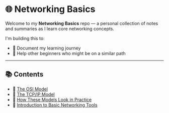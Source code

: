 # 🌐 Networking Basics

Welcome to my **Networking Basics** repo — a personal collection of notes and summaries as I learn core networking concepts.

I'm building this to:
- 🧠 Document my learning journey  
- 🤝 Help other beginners who might be on a similar path

---

## 📚 Contents

- 🔹 [The OSI Model](./osi-model.md)  
- 🔹 [The TCP/IP Model](./tcp-ip-model.md)  
- 🔹 [How These Models Look in Practice](./practical-network-models.md)  
- 🔹 [Introduction to Basic Networking Tools](./networking-tools.md)

